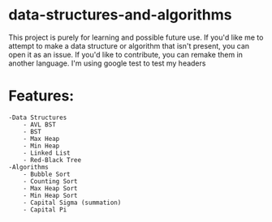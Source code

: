# data-structures-and-algorithms
This project is purely for learning and possible future use. If you'd like me to attempt to make a data structure or algorithm that isn't present, you can open it as an issue. If you'd like to contribute, you can remake them in another language.
I'm using google test to test my headers

# Features:
	-Data Structures
		- AVL BST
		- BST
		- Max Heap
		- Min Heap
		- Linked List
		- Red-Black Tree
	-Algorithms
		- Bubble Sort
		- Counting Sort
		- Max Heap Sort
		- Min Heap Sort
		- Capital Sigma (summation)
		- Capital Pi